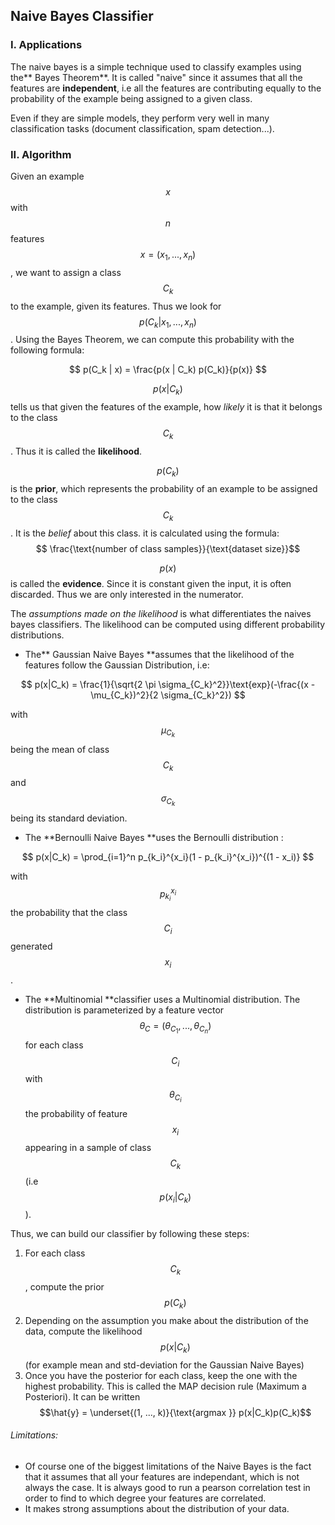 ## Naive Bayes Classifier

### I. Applications

The naive bayes is a simple technique used to classify examples using the** Bayes Theorem**. It is called "naive" since it assumes that all the features are **independent**, i.e all the features are contributing equally to the probability of the example being assigned to a given class.

Even if they are simple models, they perform very well in many classification tasks \(document classification, spam detection...\).

### II. Algorithm

Given an example $$x$$ with $$n$$ features $$x = (x_1, ... , x_n) $$, we want to assign a class $$C_k$$ to the example, given its features. Thus we look for $$p(C_k | x_1, ... , x_n)$$. Using the Bayes Theorem, we can compute this probability with the following formula:


$$
 p(C_k | x) = \frac{p(x | C_k) p(C_k)}{p(x)}
$$


$$p(x|C_k)$$ tells us that given the features of the example, how _likely_ it is that it belongs to the class $$C_k$$. Thus it is called the **likelihood**.

$$p(C_k)$$ is the **prior**, which represents the probability of an example to be assigned to the class $$C_k$$. It is the _belief_ about this class. it is calculated using the formula: $$ \frac{\text{number of class samples}}{\text{dataset size}}$$

$$p(x)$$ is called the **evidence**. Since it is constant given the input, it is often discarded. Thus we are only interested in the numerator.

The _assumptions made on the likelihood_ is what differentiates the naives bayes classifiers. The likelihood can be computed using different probability distributions.

* The** Gaussian Naive Bayes **assumes that the likelihood of the features follow the Gaussian Distribution, i.e:


$$
 p(x|C_k) = \frac{1}{\sqrt{2 \pi \sigma_{C_k}^2}}\text{exp}(-\frac{(x - \mu_{C_k})^2}{2 \sigma_{C_k}^2})
$$


with $$\mu_{C_k}$$being the mean of class $$C_k$$ and $$\sigma_{C_k}$$ being its standard deviation.

* The **Bernoulli Naive Bayes **uses the Bernoulli distribution :


$$
  p(x|C_k) = \prod_{i=1}^n p_{k_i}^{x_i}(1 - p_{k_i}^{x_i})^{(1 - x_i)}
$$


with $$p_{k_i}^{x_i}$$ the probability that the class $$C_i$$ generated $$x_i$$.

* The **Multinomial **classifier uses a Multinomial distribution. The distribution is parameterized by a feature vector $$\theta_C  = (\theta_{C_1}, ...,  \theta_{C_n})$$ for each class $$C_i$$ with $$\theta_{C_i}$$ the probability of feature $$x_i$$ appearing in a sample of class $$C_k$$ \(i.e $$p(x_i | C_k)$$\).

Thus, we can build our classifier by following these steps:

1. For each class $$C_k$$, compute the prior $$p(C_k)$$
2. Depending on the assumption you make about the distribution of the data, compute the likelihood $$p(x | C_k)$$ \(for example mean and std-deviation for the Gaussian Naive Bayes\)
3. Once you have the posterior for each class, keep the one with the highest probability. This is called the MAP decision rule \(Maximum a Posteriori\). It can be written $$\hat{y} = \underset{(1, ..., k)}{\text{argmax }} 
     p(x|C_k)p(C_k)$$

###### Limitations:

* Of course one of the biggest limitations of the Naive Bayes is the fact that it assumes that all your features are independant, which is not always the case. It is always good to run a pearson correlation test in order to find to which degree your features are correlated.
* It makes strong assumptions about the distribution of your data.



